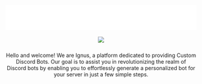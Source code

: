 <h1 align="center">
 <img src="https://raw.githubusercontent.com/ignusplatform/.github/main/profile/hello.svg" alt="ratioooo" />
 <img src="https://skillicons.dev/icons?i=js,aws,nodejs,cloudflare,dotnet,nextjs,vscode,tailwind,postgres,firebase,prisma,twitter,typescript" />
</h1>
<p align="center">Hello and welcome! We are Ignus, a platform dedicated to providing Custom Discord Bots. Our goal is to assist you in revolutionizing the realm of Discord bots by enabling you to effortlessly generate a personalized bot for your server in just a few simple steps.</p>
<br>
